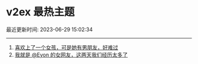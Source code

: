 # v2ex 最热主题

最近更新时间: 2023-06-29 15:02:34

--- 
1. [喜欢上了一个女孩，可是她有男朋友，好难过](https://www.v2ex.com/t/952567) 
2. [我就是 @Eyon 的女网友，这两天我们经历太多了](https://www.v2ex.com/t/952600) 
